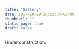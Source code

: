 ```yaml
---
title: "Gallery"
date: 2017-10-29T20:21:54+08:00
thumbnail: ""
static_page: true
draft: false
---
```

Under construction.